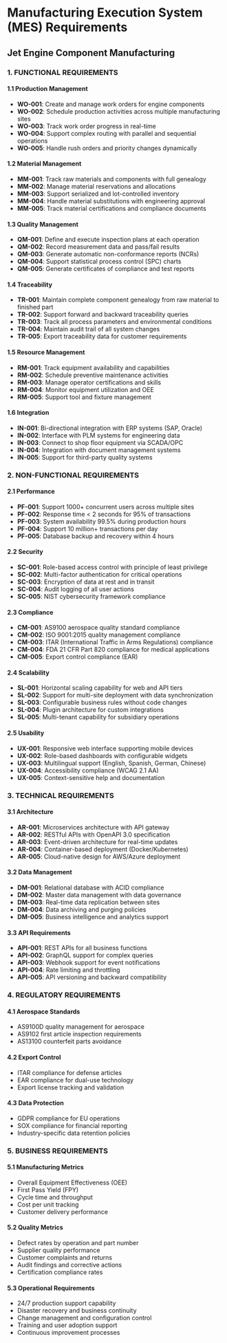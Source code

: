 # Manufacturing Execution System (MES) Requirements
## Jet Engine Component Manufacturing

### 1. FUNCTIONAL REQUIREMENTS

#### 1.1 Production Management
- **WO-001**: Create and manage work orders for engine components
- **WO-002**: Schedule production activities across multiple manufacturing sites
- **WO-003**: Track work order progress in real-time
- **WO-004**: Support complex routing with parallel and sequential operations
- **WO-005**: Handle rush orders and priority changes dynamically

#### 1.2 Material Management
- **MM-001**: Track raw materials and components with full genealogy
- **MM-002**: Manage material reservations and allocations
- **MM-003**: Support serialized and lot-controlled inventory
- **MM-004**: Handle material substitutions with engineering approval
- **MM-005**: Track material certifications and compliance documents

#### 1.3 Quality Management
- **QM-001**: Define and execute inspection plans at each operation
- **QM-002**: Record measurement data and pass/fail results
- **QM-003**: Generate automatic non-conformance reports (NCRs)
- **QM-004**: Support statistical process control (SPC) charts
- **QM-005**: Generate certificates of compliance and test reports

#### 1.4 Traceability
- **TR-001**: Maintain complete component genealogy from raw material to finished part
- **TR-002**: Support forward and backward traceability queries
- **TR-003**: Track all process parameters and environmental conditions
- **TR-004**: Maintain audit trail of all system changes
- **TR-005**: Export traceability data for customer requirements

#### 1.5 Resource Management
- **RM-001**: Track equipment availability and capabilities
- **RM-002**: Schedule preventive maintenance activities
- **RM-003**: Manage operator certifications and skills
- **RM-004**: Monitor equipment utilization and OEE
- **RM-005**: Support tool and fixture management

#### 1.6 Integration
- **IN-001**: Bi-directional integration with ERP systems (SAP, Oracle)
- **IN-002**: Interface with PLM systems for engineering data
- **IN-003**: Connect to shop floor equipment via SCADA/OPC
- **IN-004**: Integration with document management systems
- **IN-005**: Support for third-party quality systems

### 2. NON-FUNCTIONAL REQUIREMENTS

#### 2.1 Performance
- **PF-001**: Support 1000+ concurrent users across multiple sites
- **PF-002**: Response time < 2 seconds for 95% of transactions
- **PF-003**: System availability 99.5% during production hours
- **PF-004**: Support 10 million+ transactions per day
- **PF-005**: Database backup and recovery within 4 hours

#### 2.2 Security
- **SC-001**: Role-based access control with principle of least privilege
- **SC-002**: Multi-factor authentication for critical operations
- **SC-003**: Encryption of data at rest and in transit
- **SC-004**: Audit logging of all user actions
- **SC-005**: NIST cybersecurity framework compliance

#### 2.3 Compliance
- **CM-001**: AS9100 aerospace quality standard compliance
- **CM-002**: ISO 9001:2015 quality management compliance
- **CM-003**: ITAR (International Traffic in Arms Regulations) compliance
- **CM-004**: FDA 21 CFR Part 820 compliance for medical applications
- **CM-005**: Export control compliance (EAR)

#### 2.4 Scalability
- **SL-001**: Horizontal scaling capability for web and API tiers
- **SL-002**: Support for multi-site deployment with data synchronization
- **SL-003**: Configurable business rules without code changes
- **SL-004**: Plugin architecture for custom integrations
- **SL-005**: Multi-tenant capability for subsidiary operations

#### 2.5 Usability
- **UX-001**: Responsive web interface supporting mobile devices
- **UX-002**: Role-based dashboards with configurable widgets
- **UX-003**: Multilingual support (English, Spanish, German, Chinese)
- **UX-004**: Accessibility compliance (WCAG 2.1 AA)
- **UX-005**: Context-sensitive help and documentation

### 3. TECHNICAL REQUIREMENTS

#### 3.1 Architecture
- **AR-001**: Microservices architecture with API gateway
- **AR-002**: RESTful APIs with OpenAPI 3.0 specification
- **AR-003**: Event-driven architecture for real-time updates
- **AR-004**: Container-based deployment (Docker/Kubernetes)
- **AR-005**: Cloud-native design for AWS/Azure deployment

#### 3.2 Data Management
- **DM-001**: Relational database with ACID compliance
- **DM-002**: Master data management with data governance
- **DM-003**: Real-time data replication between sites
- **DM-004**: Data archiving and purging policies
- **DM-005**: Business intelligence and analytics support

#### 3.3 API Requirements
- **API-001**: REST APIs for all business functions
- **API-002**: GraphQL support for complex queries
- **API-003**: Webhook support for event notifications
- **API-004**: Rate limiting and throttling
- **API-005**: API versioning and backward compatibility

### 4. REGULATORY REQUIREMENTS

#### 4.1 Aerospace Standards
- AS9100D quality management for aerospace
- AS9102 first article inspection requirements
- AS13100 counterfeit parts avoidance

#### 4.2 Export Control
- ITAR compliance for defense articles
- EAR compliance for dual-use technology
- Export license tracking and validation

#### 4.3 Data Protection
- GDPR compliance for EU operations
- SOX compliance for financial reporting
- Industry-specific data retention policies

### 5. BUSINESS REQUIREMENTS

#### 5.1 Manufacturing Metrics
- Overall Equipment Effectiveness (OEE)
- First Pass Yield (FPY)
- Cycle time and throughput
- Cost per unit tracking
- Customer delivery performance

#### 5.2 Quality Metrics
- Defect rates by operation and part number
- Supplier quality performance
- Customer complaints and returns
- Audit findings and corrective actions
- Certification compliance rates

#### 5.3 Operational Requirements
- 24/7 production support capability
- Disaster recovery and business continuity
- Change management and configuration control
- Training and user adoption support
- Continuous improvement processes